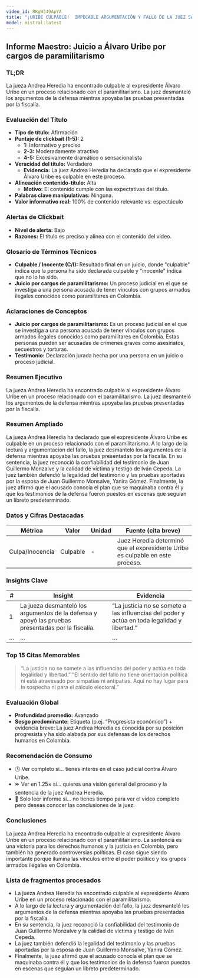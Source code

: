 ```yaml
---
video_id: RKgW349ApYA
title: "¡URIBE CULPABLE!  IMPECABLE ARGUMENTACIÓN Y FALLO DE LA JUEZ SANDRA HEREDIA. DEBEMOS PROTEGERLA."
model: mistral:latest
---
```


## Informe Maestro: Juicio a Álvaro Uribe por cargos de paramilitarismo

### TL;DR
La jueza Andrea Heredia ha encontrado culpable al expresidente Álvaro Uribe en un proceso relacionado con el paramilitarismo. La juez desmanteló los argumentos de la defensa mientras apoyaba las pruebas presentadas por la fiscalía.

### Evaluación del Título
- **Tipo de título:** Afirmación
- **Puntaje de clickbait (1-5):** 2
  - **1:** Informativo y preciso
  - **2-3:** Moderadamente atractivo
  - **4-5:** Excesivamente dramático o sensacionalista
- **Veracidad del título:** Verdadero
  - **Evidencia:** La juez Andrea Heredia ha declarado que el expresidente Álvaro Uribe es culpable en este proceso.
- **Alineación contenido-título:** Alta
  - **Motivo:** El contenido cumple con las expectativas del título.
- **Palabras clave manipulativas:** Ninguna.
- **Valor informativo real:** 100% de contenido relevante vs. espectáculo

### Alertas de Clickbait
- **Nivel de alerta:** Bajo
- **Razones:** El título es preciso y alinea con el contenido del video.

### Glosario de Términos Técnicos
- **Culpable / Inocente (C/I):** Resultado final en un juicio, donde "culpable" indica que la persona ha sido declarada culpable y "inocente" indica que no lo ha sido.
- **Juicio por cargos de paramilitarismo:** Un proceso judicial en el que se investiga a una persona acusada de tener vínculos con grupos armados ilegales conocidos como paramilitares en Colombia.

### Aclaraciones de Conceptos
- **Juicio por cargos de paramilitarismo:** Es un proceso judicial en el que se investiga a una persona acusada de tener vínculos con grupos armados ilegales conocidos como paramilitares en Colombia. Estas personas pueden ser acusadas de crímenes graves como asesinatos, secuestros y torturas.
- **Testimonio:** Declaración jurada hecha por una persona en un juicio o proceso judicial.

### Resumen Ejecutivo
La jueza Andrea Heredia ha encontrado culpable al expresidente Álvaro Uribe en un proceso relacionado con el paramilitarismo. La juez desmanteló los argumentos de la defensa mientras apoyaba las pruebas presentadas por la fiscalía.

### Resumen Ampliado
La jueza Andrea Heredia ha declarado que el expresidente Álvaro Uribe es culpable en un proceso relacionado con el paramilitarismo. A lo largo de la lectura y argumentación del fallo, la juez desmanteló los argumentos de la defensa mientras apoyaba las pruebas presentadas por la fiscalía. En su sentencia, la juez reconoció la confiabilidad del testimonio de Juan Guillermo Monzalve y la calidad de víctima y testigo de Iván Cepeda. La juez también defendió la legalidad del testimonio y las pruebas aportadas por la esposa de Juan Guillermo Monsalve, Yanira Gómez. Finalmente, la juez afirmó que el acusado conocía el plan que se maquinaba contra él y que los testimonios de la defensa fueron puestos en escenas que seguían un libreto predeterminado.

### Datos y Cifras Destacadas
| Métrica | Valor | Unidad | Fuente (cita breve) |
|---------|-------|--------|---------------------|
| Culpa/Inocencia | Culpable | - | Juez Heredia determinó que el expresidente Uribe es culpable en este proceso. |

### Insights Clave
| # | Insight | Evidencia |
|---|---------|-----------|
| 1 | La jueza desmanteló los argumentos de la defensa y apoyó las pruebas presentadas por la fiscalía. | “La justicia no se somete a las influencias del poder y actúa en toda legalidad y libertad.” |
| … | … | … |

### Top 15 Citas Memorables
> “La justicia no se somete a las influencias del poder y actúa en toda legalidad y libertad.”
> “El sentido del fallo no tiene orientación política ni está atravesado por simpatías ni antipatías. Aquí no hay lugar para la sospecha ni para el cálculo electoral.”

### Evaluación Global
- **Profundidad promedio:** Avanzado
- **Sesgo predominante:** Etiqueta (p.ej. “Progresista económico”) + evidencia breve: La juez Andrea Heredia es conocida por su posición progresista y ha sido alabada por sus defensas de los derechos humanos en Colombia.

### Recomendación de Consumo
- 🕓 Ver completo si… tienes interés en el caso judicial contra Álvaro Uribe.
- ⏩ Ver en 1.25× si… quieres una visión general del proceso y la sentencia de la juez Andrea Heredia.
- 📄 Solo leer informe si… no tienes tiempo para ver el video completo pero deseas conocer las conclusiones de la juez.

### Conclusiones
La jueza Andrea Heredia ha encontrado culpable al expresidente Álvaro Uribe en un proceso relacionado con el paramilitarismo. La sentencia es una victoria para los derechos humanos y la justicia en Colombia, pero también ha generado controversias políticas. El caso sigue siendo importante porque ilumina las vínculos entre el poder político y los grupos armados ilegales en Colombia.

### Lista de fragmentos procesados
- La jueza Andrea Heredia ha encontrado culpable al expresidente Álvaro Uribe en un proceso relacionado con el paramilitarismo.
- A lo largo de la lectura y argumentación del fallo, la juez desmanteló los argumentos de la defensa mientras apoyaba las pruebas presentadas por la fiscalía.
- En su sentencia, la juez reconoció la confiabilidad del testimonio de Juan Guillermo Monzalve y la calidad de víctima y testigo de Iván Cepeda.
- La juez también defendió la legalidad del testimonio y las pruebas aportadas por la esposa de Juan Guillermo Monsalve, Yanira Gómez.
- Finalmente, la juez afirmó que el acusado conocía el plan que se maquinaba contra él y que los testimonios de la defensa fueron puestos en escenas que seguían un libreto predeterminado.